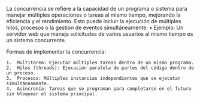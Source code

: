 La concurrencia se refiere a la capacidad de un programa o sistema para manejar múltiples operaciones o tareas al mismo tiempo, mejorando la eficiencia y el rendimiento. Esto puede incluir la ejecución de múltiples hilos, procesos o la gestión de eventos simultáneamente.
	•	Ejemplo: Un servidor web que maneja solicitudes de varios usuarios al mismo tiempo es un sistema concurrente.

Formas de implementar la concurrencia:

	1.	Multitarea: Ejecutar múltiples tareas dentro de un mismo programa.
	2.	Hilos (threads): Ejecución paralela de partes del código dentro de un proceso.
	3.	Procesos: Múltiples instancias independientes que se ejecutan simultáneamente.
	4.	Asincronía: Tareas que se programan para completarse en el futuro sin bloquear el sistema principal.
